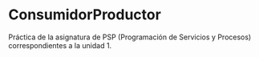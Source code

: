 # ConsumidorProductor
Práctica de la asignatura de PSP (Programación de Servicios y Procesos) correspondientes a la unidad 1.
